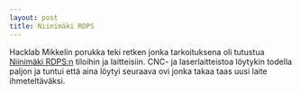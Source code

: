 ```yaml
---
layout: post
title: Niinimäki RDPS
---
```


Hacklab Mikkelin porukka teki retken jonka tarkoituksena oli tutustua [Niinimäki RDPS:n](http://www.niinimäki.fi/) tiloihin ja laitteisiin. CNC- ja laserlaitteistoa löytykin todella paljon ja tuntui että aina löytyi seuraava ovi jonka takaa taas uusi laite ihmeteltäväksi.